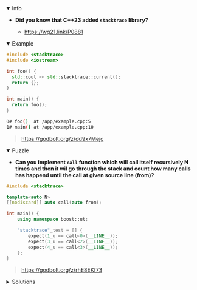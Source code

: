<details open><summary>Info</summary><p>

* **Did you know that C++23 added `stacktrace` library?**

  * https://wg21.link/P0881

</p></details><details open><summary>Example</summary><p>

```cpp
#include <stacktrace>
#include <iostream>

int foo() {
  std::cout << std::stacktrace::current();
  return {};
}

int main() {
  return foo();
}
```

```sh
0# foo()  at /app/example.cpp:5
1# main() at /app/example.cpp:10
```

> https://godbolt.org/z/dd9x7Mejc

</p></details><details open><summary>Puzzle</summary><p>

* **Can you implement `call` function which will call itself recursively N times and 
  then it wil go through the stack and count how many calls has happend until the 
  call at given source line (from)?**

```cpp
#include <stacktrace>

template<auto N>
[[nodiscard]] auto call(auto from);

int main() {
    using namespace boost::ut;

    "stacktrace"_test = [] {
        expect(1_u == call<0>(__LINE__));
        expect(3_u == call<2>(__LINE__));
        expect(4_u == call<3>(__LINE__));
    };
}
```

> https://godbolt.org/z/rhE8EKf73

</p></details><details><summary>Solutions</summary><p>
